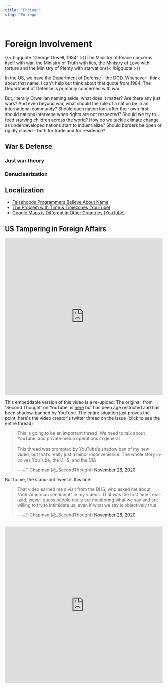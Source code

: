 ```yaml
---
title: "Foriegn"
slug: "Foriegn"

---
```


# Foreign Involvement

{{< bigquote "George Orwell, 1984" >}}The Ministry of Peace concerns itself with war, the Ministry of Truth with lies, the Ministry of Love with torture and the Ministry of Plenty with starvation{{< /bigquote >}}

In the US, we have the Department of Defense - the DOD. Whenever I think about that name, I can't help but think about that quote from 1984. The Department of Defense is primarily concerned with war.

But, literally Orwellian naming aside, what does it matter? Are there any just wars? And even beyond war, what should the role of a nation be in an international community? Should each nation look after their own first, should nations intervene when rights are not respected? Should we try to feed starving children across the world? How do we tackle climate change as underdeveloped nations start to industrialize? Should borders be open or rigidly closed - both for trade and for residence?

## War & Defense

### Just war theory

### Denuclearization

## Localization

* [Falsehoods Programmers Believe About Name](https://shinesolutions.com/2018/01/08/falsehoods-programmers-believe-about-names-with-examples/)
* [The Problem with Time & Timezones (YouTube)](https://www.youtube.com/watch?v=-5wpm-gesOY)
* [Google Maps is Different in Other Countries (YouTube)](https://www.youtube.com/watch?v=q9ZMub2UrKU)

## US Tampering in Foreign Affairs

<iframe width="100%" height="500" src="https://www.youtube.com/embed/SDf_Zg6uonE" title="YouTube video player" frameborder="0" allow="accelerometer; autoplay; clipboard-write; encrypted-media; gyroscope; picture-in-picture" allowfullscreen></iframe>

This embeddable version of this video is a re-upload. The original, from 'Second Thought' on YouTube, is [here](https://www.youtube.com/watch?v=_2khAmMTAjI) but has been age restricted and has been shadow-banned by YouTube. The entire situation just proves the point, here's the video creator's twitter thread on the issue (click to see the entire thread)

<blockquote class="twitter-tweet"><p lang="en" dir="ltr">This is going to be an important thread. We need to talk about YouTube, and private media operations in general<br><br>This thread was prompted by YouTube’s shadow ban of my new video, but that’s really just a minor inconvenience. The whole story involves YouTube, the DHS, and the CIA</p>&mdash; JT Chapman (@_SecondThought) <a href="https://twitter.com/_SecondThought/status/1332746158947635202?ref_src=twsrc%5Etfw">November 28, 2020</a></blockquote> <script async src="https://platform.twitter.com/widgets.js" charset="utf-8"></script>

But to me, the stand-out tweet is this one:

<blockquote class="twitter-tweet"><p lang="en" dir="ltr">That video earned me a visit from the DHS, who asked me about &quot;Anti-American sentiment&quot; in my videos. That was the first time I realized, wow, I guess people really are monitoring what we say and are willing to try to intimidate us, even if what we say is objectively true.</p>&mdash; JT Chapman (@_SecondThought) <a href="https://twitter.com/_SecondThought/status/1332746172570677250?ref_src=twsrc%5Etfw">November 28, 2020</a></blockquote> <script async src="https://platform.twitter.com/widgets.js" charset="utf-8"></script>

---

<iframe width="100%" height="500" src="https://www.youtube.com/embed/D5YWb2CumY0" title="YouTube video player" frameborder="0" allow="accelerometer; autoplay; clipboard-write; encrypted-media; gyroscope; picture-in-picture" allowfullscreen></iframe>

